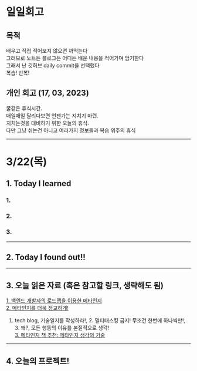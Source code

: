 # 일일회고

## 목적
배우고 직접 적어보지 않으면 까먹는다   
그러므로 노트든 블로그든 어디든 배운 내용을 적어가며 암기한다   
그래서 난 깃허브 daily commit을 선택했다   
복습! 반복!

## 개인 회고 (17, 03, 2023)
꿀같은 휴식시간. <br>
매일매일 달리다보면 언젠가는 지치기 마련.  <br>
지치는것을 대비하기 위한 오늘의 휴식. <br>
다만 그냥 쉬는건 아니고 여러가지 정보들과 복습 위주의 휴식 <br>
- - - -
# 3/22(목)

## 1. Today I learned
### 1. 

### 2. 

### 3. 
- - - -

## 2. Today I found out!!

- - - -

## 3. 오늘 읽은 자료 (혹은 참고할 링크, 생략해도 됨)
[1. 백엔드 개발자의 로드맵을 이용한 메타인지](https://velog.io/@yoopark/2022-backend-roadmap) <br>
[2. 메타인지를 더욱 정교하게!](https://riedel.tistory.com/352)
  1. tech blog, 기술일지를 작성하라!, 2. 멀티태스킹 금지! 무조건 한번에 하나씩만!, 3. 왜?, 모든 행동의 이유를 본질적으로 생각!<br>
[3. 메타인지 책 추천: 메타인지 생각의 기술](http://www.yes24.com/Product/Goods/96181788)

- - - -

## 4. 오늘의 프로젝트!

